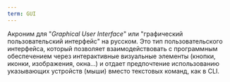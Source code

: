 ```yaml
---
term: GUI
---
```


Акроним для "*Graphical User Interface*" или "графический пользовательский интерфейс" на русском. Это тип пользовательского интерфейса, который позволяет взаимодействовать с программным обеспечением через интерактивные визуальные элементы (кнопки, иконки, изображения, окна...) и отдает предпочтение использованию указывающих устройств (мыши) вместо текстовых команд, как в CLI.